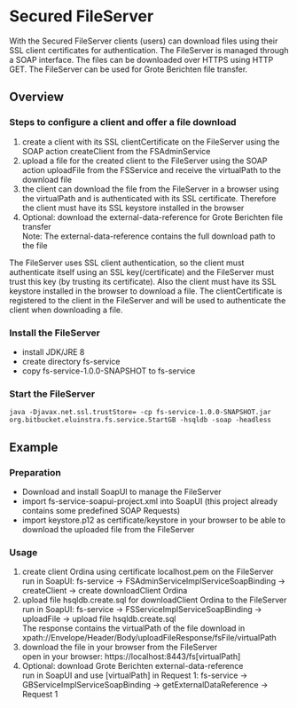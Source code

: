 # Secured FileServer
With the Secured FileServer clients (users) can download files using their SSL client certificates for authentication. The FileServer is managed through a SOAP interface. The files can be downloaded over HTTPS using HTTP GET. The FileServer can be used for Grote Berichten file transfer.  

## Overview
   
### Steps to configure a client and offer a file download

1.  create a client with its SSL clientCertificate on the FileServer using the SOAP action createClient from the FSAdminService  
2.  upload a file for the created client to the FileServer using the SOAP action uploadFile from the FSService and receive the virtualPath to the download file  
3.  the client can download the file from the FileServer in a browser using the virtualPath and is authenticated with its SSL certificate. Therefore the client must have its SSL keystore installed in the browser   
4.  Optional: download the external-data-reference for Grote Berichten file transfer  
    Note: The external-data-reference contains the full download path to the file

The FileServer uses SSL client authentication, so the client must authenticate itself using an SSL key(/certificate) and the FileServer must trust this key (by trusting its certificate). Also the client must have its SSL keystore installed in the browser to download a file. The clientCertificate is registered to the client in the FileServer and will be used to authenticate the client when downloading a file.

### Install the FileServer

*   install JDK/JRE 8
*   create directory fs-service
*   copy fs-service-1.0.0-SNAPSHOT to fs-service

### Start the FileServer

    java -Djavax.net.ssl.trustStore= -cp fs-service-1.0.0-SNAPSHOT.jar org.bitbucket.eluinstra.fs.service.StartGB -hsqldb -soap -headless

## Example

### Preparation

*   Download and install SoapUI to manage the FileServer
*   import fs-service-soapui-project.xml into SoapUI (this project already contains some predefined SOAP Requests)
*   import keystore.p12 as certificate/keystore in your browser to be able to download the uploaded file from the FileServer

### Usage

1.  create client Ordina using certificate localhost.pem on the FileServer  
    run in SoapUI: fs-service -> FSAdminServiceImplServiceSoapBinding -> createClient -> create downloadClient Ordina
2.  upload file hsqldb.create.sql for downloadClient Ordina to the FileServer  
    run in SoapUI: fs-service -> FSServiceImplServiceSoapBinding -> uploadFile -> upload file hsqldb.create.sql    
    The response contains the virtualPath of the file download in xpath://Envelope/Header/Body/uploadFileResponse/fsFile/virtualPath
3.  download the file in your browser from the FileServer  
    open in your browser: https://localhost:8443/fs[virtualPath]
4.  Optional: download Grote Berichten external-data-reference  
    run in SoapUI and use [virtualPath] in Request 1: fs-service -> GBServiceImplServiceSoapBinding -> getExternalDataReference -> Request 1
